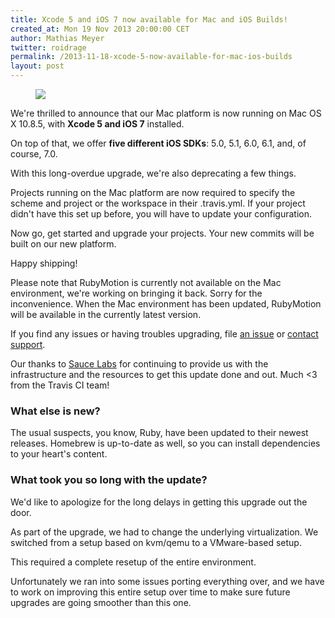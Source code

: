 ```yaml
---
title: Xcode 5 and iOS 7 now available for Mac and iOS Builds!
created_at: Mon 19 Nov 2013 20:00:00 CET
author: Mathias Meyer
twitter: roidrage
permalink: /2013-11-18-xcode-5-now-available-for-mac-ios-builds
layout: post
---
```

<figure class="smaller right">
  <img src="http://upload.wikimedia.org/wikipedia/commons/c/c2/IOS_7_Logo.png"/>
</figure>

We're thrilled to announce that our Mac platform is now running on Mac OS X
10.8.5, with **Xcode 5 and iOS 7** installed.

On top of that, we offer **five different iOS SDKs**: 5.0, 5.1, 6.0, 6.1, and, of
course, 7.0.

With this long-overdue upgrade, we're also deprecating a few things.

Projects running on the Mac platform are now required to specify the scheme and
project or the workspace in their .travis.yml. If your project didn't have this
set up before, you will have to update your configuration.

Now go, get started and upgrade your projects. Your new commits will be built on
our new platform.

Happy shipping!

Please note that RubyMotion is currently not available on the Mac environment,
we're working on bringing it back. Sorry for the inconvenience. When the Mac
environment has been updated, RubyMotion will be available in the currently
latest version.

If you find any issues or having troubles upgrading, file [an
issue](https://github.com/travis-ci/travis-ci/issues/new) or [contact
support](mailto:support@travis-ci.com).

Our thanks to [Sauce Labs](http://saucelabs.com) for continuing to provide us
with the infrastructure and the resources to get this update done and out. Much
<3 from the Travis CI team!

### What else is new?

The usual suspects, you know, Ruby, have been updated to their newest releases.
Homebrew is up-to-date as well, so you can install dependencies to your heart's
content.

### What took you so long with the update?

We'd like to apologize for the long delays in getting this upgrade out the door.

As part of the upgrade, we had to change the underlying virtualization. We
switched from a setup based on kvm/qemu to a VMware-based setup.

This required a complete resetup of the entire environment. 

Unfortunately we ran into some issues porting everything over, and we have to
work on improving this entire setup over time to make sure future upgrades are
going smoother than this one.
